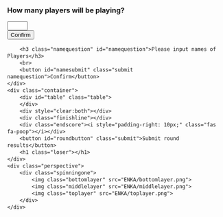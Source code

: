 <!DOCTYPE html>
<html lang="en">
<head>
    <meta charset="UTF-8">
    <meta name="viewport" content="width=device-width, initial-scale=1.0">
    <meta http-equiv="X-UA-Compatible" content="ie=edge">
    <title>ENKA</title>
    <link rel="shortcut icon" type="image/png" href="ENKA/logo.png"/>
    <script src="https://ajax.aspnetcdn.com/ajax/jQuery/jquery-3.3.1.min.js"></script>
    <script type="text/javascript" src="js.js"></script>
    <link rel="stylesheet" href="https://use.fontawesome.com/releases/v5.6.3/css/all.css" integrity="sha384-UHRtZLI+pbxtHCWp1t77Bi1L4ZtiqrqD80Kn4Z8NTSRyMA2Fd33n5dQ8lWUE00s/" crossorigin="anonymous">
    <link rel="stylesheet" type="text/css" href="css.css">
</head>
<body>
    <div class="playerscontainer">
        <h3 class="playerquestion" id="question">How many players will be playing?</h3>
        <input id="quantity" class="inputquantity playerquestion" type="number" name="quantity" min="3" max="8"><br>
        <button id="submit" class="submit playerquestion">Confirm</button>



        <h3 class="namequestion" id="namequestion">Please input names of Players</h3>
        <br>
        <button id="namesubmit" class="submit namequestion">Confirm</button>
    </div>
    <div class="container">
        <div id="table" class="table">
        </div>
        <div style="clear:both"></div>
        <div class="finishline"></div>
        <div class="endscore"><i style="padding-right: 10px;" class="fas fa-poop"></i></div>
        <button id="roundbutton" class="submit">Submit round results</button>
        <h1 class="loser"></h1>
    </div>
    <div class="perspective">
        <div class="spinningone">
            <img class="bottomlayer" src="ENKA/bottomlayer.png">
            <img class="middlelayer" src="ENKA/middlelayer.png">
            <img class="toplayer" src="ENKA/toplayer.png">
        </div>
    </div>
</body>
</html>
